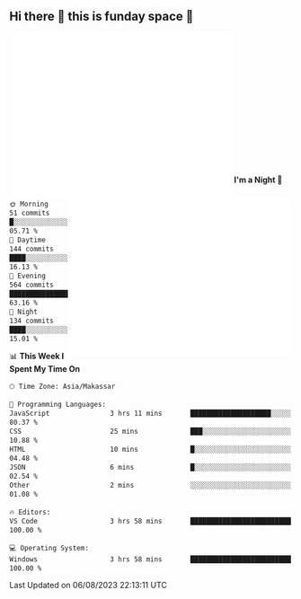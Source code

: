 ## Hi there 👋 this is funday space 🚀

<img align="left" width="400" alt="🌞" src="https://raw.githubusercontent.com/fhasnur/fhasnur/master/general.svg?token=ATQS65TR7ETTG5RLJUDIDBLBN34HE">
<img align="right" width="400" alt="🌞" src="https://raw.githubusercontent.com/fhasnur/fhasnur/master/statistics.svg?token=ATQS65TR7ETTG5RLJUDIDBLBN34HE">

<br><br><br><br><br><br><br><br><br><br><br><br><br><br>

<!--START_SECTION:waka-->
**I'm a Night 🦉** 

```text
🌞 Morning                51 commits          █░░░░░░░░░░░░░░░░░░░░░░░░   05.71 % 
🌆 Daytime                144 commits         ████░░░░░░░░░░░░░░░░░░░░░   16.13 % 
🌃 Evening                564 commits         ████████████████░░░░░░░░░   63.16 % 
🌙 Night                  134 commits         ████░░░░░░░░░░░░░░░░░░░░░   15.01 % 
```


📊 **This Week I Spent My Time On** 

```text
🕑︎ Time Zone: Asia/Makassar

💬 Programming Languages: 
JavaScript               3 hrs 11 mins       ████████████████████░░░░░   80.37 % 
CSS                      25 mins             ███░░░░░░░░░░░░░░░░░░░░░░   10.88 % 
HTML                     10 mins             █░░░░░░░░░░░░░░░░░░░░░░░░   04.48 % 
JSON                     6 mins              █░░░░░░░░░░░░░░░░░░░░░░░░   02.54 % 
Other                    2 mins              ░░░░░░░░░░░░░░░░░░░░░░░░░   01.08 % 

🔥 Editors: 
VS Code                  3 hrs 58 mins       █████████████████████████   100.00 % 

💻 Operating System: 
Windows                  3 hrs 58 mins       █████████████████████████   100.00 % 
```


 Last Updated on 06/08/2023 22:13:11 UTC
<!--END_SECTION:waka-->
